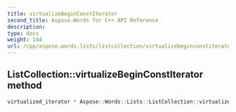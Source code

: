 ```yaml
---
title: virtualizeBeginConstIterator
second_title: Aspose.Words for C++ API Reference
description: 
type: docs
weight: 144
url: /cpp/aspose.words.lists/listcollection/virtualizebeginconstiterator/
---
```

## ListCollection::virtualizeBeginConstIterator method




```cpp
virtualized_iterator * Aspose::Words::Lists::ListCollection::virtualizeBeginConstIterator() const override
```

